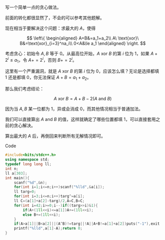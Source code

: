 写一个简单一点的贪心做法。

前面的转化都很显然了，不会的可以参考其他题解。

现在相当于要解决这个问题：求最大的 $A$，使得

$$
\left\{
\begin{aligned}
A+B&=a_1+a_2\\
A\ \text{xor}\ B&=\text{xor}_{i=3}^na_i\\
0<A&\le a_1
\end{aligned}
\right.
$$

考虑贪心：初始令 $A,B$ 等于 $0$。从最高位开始，$A\ \text{xor}\ B$ 的第 $i$ 位为 $1$，如果 $A+2^i\le a_1$，令 $A+=2^i$，否则 $B+=2^i$。

这里有一个严重漏洞，就是 $A\ \text{xor}\ B$ 的第 $i$ 位为 $0$，应该怎么填？无论是选择都填 $1$ 还是都填 $0$，你无法保证 $A+B=a_1+a_2$。

那么我们考虑结论：

$$
A\ \text{xor}\ B=A+B-2(A\ \text{and}\ B)
$$

因为当 $A,B$ 某一位都为 $1$，异或会消成 $0$，而其他情况相当于普通加法。

我们可以直接算出 $A\ \text{and}\ B$ 的值，这样就确定了哪些位置都填 $1$，可以直接套用之前的贪心解决。

算出最大的 $A$ 后，再倒回来判断所有无解情况即可。

Code

```cpp
#include<bits/stdc++.h>
using namespace std;
typedef long long ll;
int n;
ll a[303];
int main(){
	scanf("%d",&n);
	for(int i=1;i<=n;i++)scanf("%lld",&a[i]);
	ll targ=0;
	for(int i=3;i<=n;i++)targ^=a[i];
	ll C=(a[1]+a[2]-targ)/2,A=C,B=C;
	for(int i=42;i>=0;i--)if((targ>>i)&1){
		if(A+(1ll<<i)<=a[1])A+=(1ll<<i);
		else B+=(1ll<<i);
	}
	if(A>a[1]||B<a[2]||(A^B)!=targ||!A||A+B!=a[1]+a[2])puts("-1"),exit(0);
	printf("%lld",a[1]-A);return 0;
}
```
